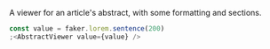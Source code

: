 A viewer for an article's abstract, with some formatting and sections.

```js
const value = faker.lorem.sentence(200)
;<AbstractViewer value={value} />
```

